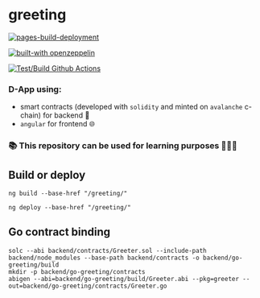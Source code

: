 # greeting

[![pages-build-deployment](https://github.com/trendev/greeting/actions/workflows/pages/pages-build-deployment/badge.svg)](https://github.com/trendev/greeting/actions/workflows/pages/pages-build-deployment)

[![built-with openzeppelin](https://img.shields.io/badge/built%20with-OpenZeppelin-3677FF)](https://docs.openzeppelin.com/)

[![Test/Build Github Actions](https://github.com/trendev/greeting/actions/workflows/main.yml/badge.svg)](https://github.com/trendev/greeting/actions/workflows/main.yml)

### D-App using:
* smart contracts (developed with `solidity` and minted on `avalanche` c-chain) for backend 🤖
* `angular` for frontend 🌐

### 📚 This repository can be used for learning purposes 👨🏻‍💻

## Build or deploy

```
ng build --base-href "/greeting/"

ng deploy --base-href "/greeting/"
```

## Go contract binding
```
solc --abi backend/contracts/Greeter.sol --include-path backend/node_modules --base-path backend/contracts -o backend/go-greeting/build
mkdir -p backend/go-greeting/contracts
abigen --abi=backend/go-greeting/build/Greeter.abi --pkg=greeter --out=backend/go-greeting/contracts/Greeter.go
```
